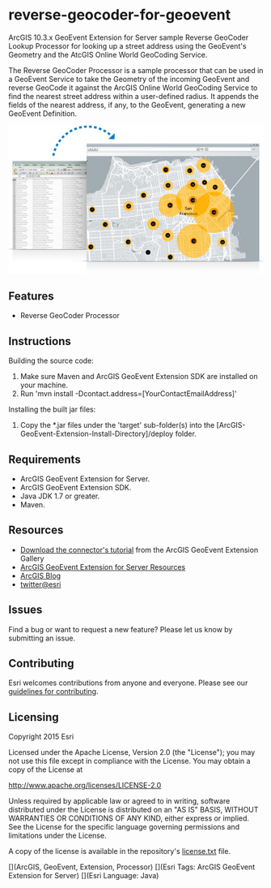 # reverse-geocoder-for-geoevent

ArcGIS 10.3.x GeoEvent Extension for Server sample Reverse GeoCoder Lookup Processor for looking up a street address using the GeoEvent's Geometry and the AtcGIS Online World GeoCoding Service.

The Reverse GeoCoder Processor is a sample processor that can be used in a GeoEvent Service to take the Geometry of the incoming GeoEvent and reverse GeoCode it against the ArcGIS Online World GeoCoding Service to find the nearest street address within a user-defined radius. It appends the fields of the nearest address, if any, to the GeoEvent, generating a new GeoEvent Definition.

![App](reverse-geocoder-for-geoevent.jpg?raw=true)

## Features
* Reverse GeoCoder Processor

## Instructions

Building the source code:

1. Make sure Maven and ArcGIS GeoEvent Extension SDK are installed on your machine.
2. Run 'mvn install -Dcontact.address=[YourContactEmailAddress]'

Installing the built jar files:

1. Copy the *.jar files under the 'target' sub-folder(s) into the [ArcGIS-GeoEvent-Extension-Install-Directory]/deploy folder.

## Requirements

* ArcGIS GeoEvent Extension for Server.
* ArcGIS GeoEvent Extension SDK.
* Java JDK 1.7 or greater.
* Maven.

## Resources

* [Download the connector's tutorial](http://www.arcgis.com/home/item.html?id=245dd62551f0459e92e0fb2f079f3da3) from the ArcGIS GeoEvent Extension Gallery
* [ArcGIS GeoEvent Extension for Server Resources](http://links.esri.com/geoevent)
* [ArcGIS Blog](http://blogs.esri.com/esri/arcgis/)
* [twitter@esri](http://twitter.com/esri)

## Issues

Find a bug or want to request a new feature?  Please let us know by submitting an issue.

## Contributing

Esri welcomes contributions from anyone and everyone. Please see our [guidelines for contributing](https://github.com/esri/contributing).

## Licensing
Copyright 2015 Esri

Licensed under the Apache License, Version 2.0 (the "License");
you may not use this file except in compliance with the License.
You may obtain a copy of the License at

   http://www.apache.org/licenses/LICENSE-2.0

Unless required by applicable law or agreed to in writing, software
distributed under the License is distributed on an "AS IS" BASIS,
WITHOUT WARRANTIES OR CONDITIONS OF ANY KIND, either express or implied.
See the License for the specific language governing permissions and
limitations under the License.

A copy of the license is available in the repository's [license.txt](license.txt?raw=true) file.

[](ArcGIS, GeoEvent, Extension, Processor)
[](Esri Tags: ArcGIS GeoEvent Extension for Server)
[](Esri Language: Java)
